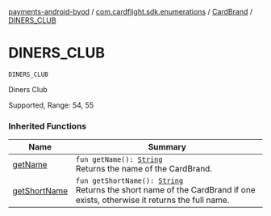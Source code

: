[payments-android-byod](../../index.md) / [com.cardflight.sdk.enumerations](../index.md) / [CardBrand](index.md) / [DINERS_CLUB](./-d-i-n-e-r-s_-c-l-u-b.md)

# DINERS_CLUB

`DINERS_CLUB`

Diners Club

Supported, Range: 54, 55

### Inherited Functions

| Name | Summary |
|---|---|
| [getName](get-name.md) | `fun getName(): `[`String`](https://kotlinlang.org/api/latest/jvm/stdlib/kotlin/-string/index.html)<br>Returns the name of the CardBrand. |
| [getShortName](get-short-name.md) | `fun getShortName(): `[`String`](https://kotlinlang.org/api/latest/jvm/stdlib/kotlin/-string/index.html)<br>Returns the short name of the CardBrand if one exists, otherwise it returns the full name. |
